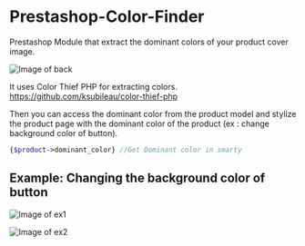# Prestashop-Color-Finder

Prestashop Module that extract the dominant colors of your product cover image.

![Image of back](https://raw.githubusercontent.com/nicolascoutureau/Prestashop-Color-Finder/master/cf-back.png)

It uses Color Thief PHP for extracting colors. https://github.com/ksubileau/color-thief-php

Then you can access the dominant color from the product model and stylize the product page with the dominant color of the product (ex : change background color of button).

```php
{$product->dominant_color} //Get Dominant color in smarty
```

## Example: Changing the background color of button

![Image of ex1](https://raw.githubusercontent.com/nicolascoutureau/Prestashop-Color-Finder/master/cf-ex1.png)

![Image of ex2](https://raw.githubusercontent.com/nicolascoutureau/Prestashop-Color-Finder/master/cf-ex2.png)
